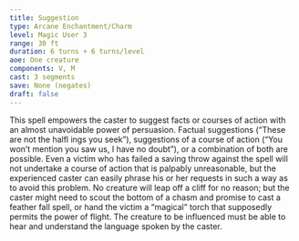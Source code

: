 ```yaml
---
title: Suggestion
type: Arcane Enchantment/Charm
level: Magic User 3
range: 30 ft
duration: 6 turns + 6 turns/level
aoe: One creature
components: V, M
cast: 3 segments
save: None (negates)
draft: false
---
```


This spell empowers the caster to suggest facts or courses of action with an almost unavoidable power of persuasion. Factual suggestions (“These are not the halfl ings you seek”), suggestions of a course of action (“You won’t mention you saw us, I have no doubt”), or a combination of both are possible. Even a victim who has failed a saving throw against the spell will not undertake a course of action that is palpably unreasonable, but the experienced caster can easily phrase his or her requests in such a way as to avoid this problem. No creature will leap off a cliff for no reason; but the caster might need to scout the bottom of a chasm and promise to cast a feather fall spell, or hand the victim a “magical” torch that supposedly permits the power of flight. The creature to be influenced must be able to hear and understand the language spoken by the caster.
